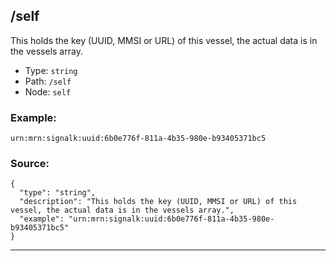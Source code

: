 ## /self

This holds the key (UUID, MMSI or URL) of this vessel, the actual data is in the vessels array.

* Type: `string`
* Path: `/self`
* Node: `self`

### Example:
```
urn:mrn:signalk:uuid:6b0e776f-811a-4b35-980e-b93405371bc5
```

### Source:
```
{
  "type": "string",
  "description": "This holds the key (UUID, MMSI or URL) of this vessel, the actual data is in the vessels array.",
  "example": "urn:mrn:signalk:uuid:6b0e776f-811a-4b35-980e-b93405371bc5"
}
```

---
